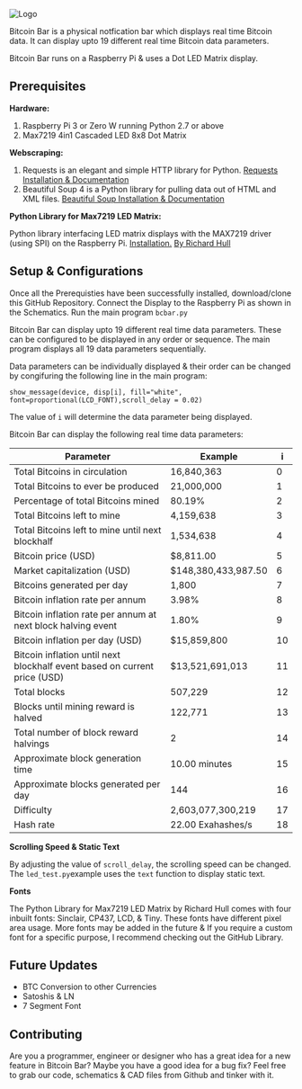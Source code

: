 ![Logo](https://github.com/jonathanrjpereira/Bitcoin-Bar/blob/master/img/BannerSmallAsset%202.png)

Bitcoin Bar is a physical notfication bar which displays real time Bitcoin data.
It can display upto 19 different real time Bitcoin data parameters.

Bitcoin Bar runs on a Raspberry Pi & uses a Dot LED Matrix display.

## Prerequisites
**Hardware:**

 1. Raspberry Pi 3 or Zero W running Python 2.7 or above
 2. Max7219 4in1 Cascaded LED 8x8 Dot Matrix

**Webscraping:**

 1. Requests is an elegant and simple HTTP library for Python.  [Requests Installation & Documentation](http://docs.python-requests.org/en/master/user/install/) 
 2. Beautiful Soup 4 is a Python library for pulling data out of HTML and XML files. [Beautiful Soup Installation & Documentation](https://www.crummy.com/software/BeautifulSoup/bs4/doc/)

**Python Library for Max7219 LED Matrix:**

Python library interfacing LED matrix displays with the MAX7219 driver (using SPI) on the Raspberry Pi. [Installation.](https://luma-led-matrix.readthedocs.io/en/latest/install.html) [ By Richard Hull](https://github.com/rm-hull/luma.led_matrix)

## Setup & Configurations
Once all the Prerequisties have been successfully installed, download/clone this GitHub Repository. Connect the Display to the Raspberry Pi as shown in the Schematics. Run the main program `bcbar.py`

Bitcoin Bar can display upto 19 different real time data parameters. These can be configured to be displayed in any order or sequence. 
The main program displays all 19 data parameters sequentially.

Data parameters can be individually displayed & their order can be changed by congifuring the following line in the main program: 

    show_message(device, disp[i], fill="white", font=proportional(LCD_FONT),scroll_delay = 0.02)
The value of  `i` will determine the data parameter being displayed.

Bitcoin Bar can display the following real time data parameters:

|Parameter|Example|i|
|--|--|--|
|Total Bitcoins in circulation|16,840,363|0|
|Total Bitcoins to ever be produced|21,000,000|1|
|Percentage of total Bitcoins mined|80.19%|2|
|Total Bitcoins left to mine|4,159,638|3|
|Total Bitcoins left to mine until next blockhalf|1,534,638|4|
|Bitcoin price (USD)|$8,811.00|5|
|Market capitalization (USD)|$148,380,433,987.50|6|
|Bitcoins generated per day|1,800|7|
|Bitcoin inflation rate per annum|3.98%|8|
|Bitcoin inflation rate per annum at next block halving event|1.80%|9|
|Bitcoin inflation per day (USD)|$15,859,800|10|
|Bitcoin inflation until next blockhalf event based on current price (USD)|$13,521,691,013|11|
|Total blocks|507,229|12|
|Blocks until mining reward is halved|122,771|13|
|Total number of block reward halvings|2|14|
|Approximate block generation time|10.00 minutes|15|
|Approximate blocks generated per day|144|16|
|Difficulty|2,603,077,300,219|17|
|Hash rate|22.00 Exahashes/s|18|

**Scrolling Speed & Static Text**

By adjusting the value of `scroll_delay`, the scrolling speed can be changed. The `led_test.py`example uses the `text` function to display static text.

**Fonts**

The Python Library for Max7219 LED Matrix by Richard Hull comes with four inbuilt fonts: Sinclair, CP437, LCD, & Tiny. These fonts have different pixel area usage. More fonts may be added in the future & If you require a custom font for a specific purpose, I recommend checking out the GitHub Library.

## Future Updates

 - BTC Conversion to other Currencies
 - Satoshis & LN
 - 7 Segment Font 

## Contributing

Are you a programmer, engineer or designer who has a great idea for a new feature in Bitcoin Bar? Maybe you have a good idea for a bug fix? Feel free to grab our code, schematics & CAD files from Github and tinker with it.
